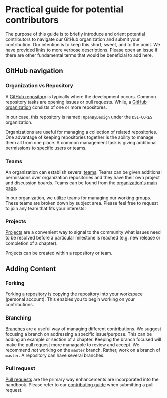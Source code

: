 # Practical guide for potential contributors

The purpose of this guide is to briefly introduce and orient potential contributors to navigate our GitHub organization and submit your contribution. Our intention is to keep this short, sweet, and to the point. We have provided links to more verbose descriptions. Please open an issue if there are other fundamental terms that would be beneficial to add here.

## GitHub navigation

### Organization vs Repository

A [GitHub repository](https://docs.github.com/en/github/creating-cloning-and-archiving-repositories/about-repositories) is typically where the development occurs. Common repository tasks are opening issues or pull requests. While, a [GitHub organization](https://docs.github.com/en/github/setting-up-and-managing-organizations-and-teams/about-organizations) consists of one or more repositores. 

In our case, this repository is named: `OpenByDesign` under the `DSI-CORES` organization.

Organizations are useful for managing a collection of related repositories. One advantage of keeping repositories together is the ability to manage them all from one place. A common management task is giving additional permissions to specific users or teams.

### Teams

An organization can establish several [teams](https://docs.github.com/en/github/setting-up-and-managing-organizations-and-teams/about-teams). Teams can be given additional permissions over organization repositories and they have their own project and discussion boards. Teams can be found from the [organization's main page](https://github.com/DSI-CORES). 

In our organization, we utilize teams for managing our working groups. These teams are broken down by subject area. Please feel free to request to join any team that fits your interests!

### Projects

[Projects](https://github.com/features/project-management/) are a convenient way to signal to the community what issues need to be resolved before a particular milestone is reached (e.g. new release or completion of a chapter).

Projects can be created within a repository or team. 

## Adding Content

### Forking

[Forking a repository](https://docs.github.com/en/github/getting-started-with-github/fork-a-repo) is copying the repository into your workspace (personal account). This enables you to begin working on your contributions. 

### Branching

[Branches](https://docs.github.com/en/github/collaborating-with-issues-and-pull-requests/about-branches) are a useful way of managing different contributions. We suggest focusing a branch on addressing a specific issue/purpose. This can be adding an example or section of a chapter. Keeping the branch focused will make the pull request more managable to review and accept. We recommend *not* working on the `master` branch. Rather, work on a branch of `master`. A repository can have several branches.

### Pull request

[Pull requests](https://docs.github.com/en/github/collaborating-with-issues-and-pull-requests/about-pull-requests) are the primary way enhancements are incorporated into the handbook. Please refer to our [contributing guide](https://github.com/DSI-CORES/OpenByDesign/blob/master/CONTRIBUTING.md#4-submit-a-pull-request) when submitting a pull request.
